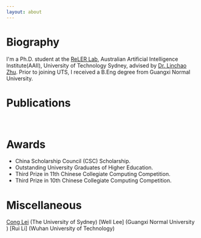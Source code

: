 ```yaml
---
layout: about 
---
```


# Biography
I'm a Ph.D. student at the [ReLER Lab](https://reler.net/), Australian Artificial Intelligence Institute(AAII), University of Technology Sydney, advised by [Dr. Linchao Zhu](https://ffmpbgrnn.github.io/). Prior to joining UTS, I received a B.Eng degree from Guangxi Normal University.
<br/>

# Publications
<br/>

# Awards
 * China Scholarship Council (CSC) Scholarship.
 * Outstanding University Graduates of Higher Education.
 * Third Prize in 11th Chinese Collegiate Computing Competition.
 * Third Prize in 10th Chinese Collegiate Computing Competition.

# Miscellaneous
[Cong Lei](https://cong-lei.github.io/) (The University of Sydney)
[Well Lee] (Guangxi Normal University )
[Rui Li] (Wuhan University of Technology)
